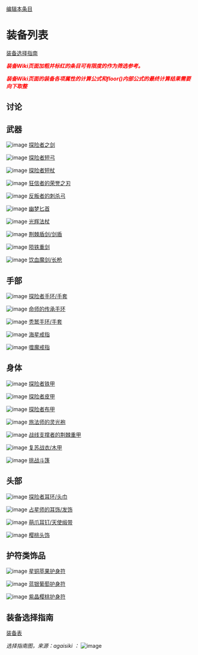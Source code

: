 [编辑本条目](https://github.com/GuguTown/Wiki/edit/main/equip/index.md)
# 装备列表
[装备选择指南](#装备选择指南)
<p><font color="#FF0000"><b><i>装备Wiki页面加粗并标红的条目可有限度的作为筛选参考。</i></b></font></p>
<p><font color="#FF0000"><b><i>装备Wiki页面的装备各项属性的计算公式和floor()内部公式的最终计算结果需要向下取整</i></b></font></p>

## 讨论

<script  src="https://utteranc.es/client.js" repo="GuguTown/Discuss" issue-term="pathname" theme="github-light" crossorigin="anonymous" async></script>

## 武器
![image](https://user-images.githubusercontent.com/35645329/193943455-16c3300f-0995-47fb-bad3-b97333d3ebf8.png) [探险者之剑](探险者之剑.md)   

![image](https://user-images.githubusercontent.com/35645329/193943534-eec9128e-3336-4322-9a8e-8cbc9bb51682.png) [探险者短弓](探险者短弓.md)   

![image](https://user-images.githubusercontent.com/35645329/193943792-998524c6-1018-489c-a598-42b8fb97067a.png) [探险者短杖](探险者短杖.md)   

![image](https://user-images.githubusercontent.com/35645329/193961508-6b9ac419-9dc4-495c-af71-93fb6a6d9a75.png) [狂信者的荣誉之刃](狂信者的荣誉之刃.md)   

![image](https://user-images.githubusercontent.com/35645329/193961676-9c5e806e-2077-44bb-b54e-7029998eba46.png) [反叛者的刺杀弓](反叛者的刺杀弓.md)    

![image](https://user-images.githubusercontent.com/35645329/193961859-0ba2de37-7ca2-4aeb-b286-aacc400d3e4b.png) [幽梦匕首](幽梦匕首.md)    

![image](https://user-images.githubusercontent.com/35645329/193962047-d4b1109c-60df-425b-8828-608205c59de7.png) [光辉法杖](光辉法杖.md)     

![image](https://user-images.githubusercontent.com/35645329/193962152-8ba435a3-e814-43c5-9561-94597cf08075.png) [荆棘盾剑/剑盾](荆棘盾剑.md)    

![image](https://user-images.githubusercontent.com/35645329/193962270-9058a005-bdea-45fe-b21b-998bdd140792.png) [陨铁重剑](陨铁重剑.md)    

![image](https://user-images.githubusercontent.com/35645329/193962396-d0351d78-1fda-49cc-93cb-d746695ab6c4.png) [饮血魔剑/长枪](饮血魔剑.md)    

## 手部

![image](https://user-images.githubusercontent.com/35645329/193943814-c867c104-2543-4894-9dbd-f6944795860c.png) [探险者手环/手套](探险者手环.md)   

![image](https://user-images.githubusercontent.com/35645329/193947029-22378c7a-1c91-4e86-88cc-a8b142901086.png) [命师的传承手环](命师的传承手环.md)    

![image](https://user-images.githubusercontent.com/35645329/193947095-aa80f453-3ec1-4734-b3f9-975ca555a604.png) [秃鹫手环/手套](秃鹫手环.md)    

![image](https://user-images.githubusercontent.com/35645329/193947361-1c9e4475-7eee-4efe-ac5f-9d999a3e2008.png) [海星戒指](海星戒指.md)    

![image](https://user-images.githubusercontent.com/35645329/193947407-cdc6cb47-564a-43a7-9676-dd866820aa66.png) [噬魔戒指](噬魔戒指.md)   

## 身体

![image](https://user-images.githubusercontent.com/35645329/193943906-8a3b2c16-6e0f-43ec-a893-734cb3405109.png) [探险者铁甲](探险者铁甲.md)   

![image](https://user-images.githubusercontent.com/35645329/193943924-6a3da4a1-428e-4038-aa34-a6964a70f174.png) [探险者皮甲](探险者皮甲.md)   

![image](https://user-images.githubusercontent.com/35645329/193943853-bb06aadc-ce40-4e1d-a45b-256a0abb1a05.png) [探险者布甲](探险者布甲.md)   

![image](https://user-images.githubusercontent.com/35645329/193944192-29cdd432-49fe-4cc5-9810-8d4ece82ac87.png) [旅法师的灵光袍](旅法师的灵光袍.md)     

![image](https://user-images.githubusercontent.com/35645329/193945636-cb855436-2d01-4378-8476-4ffc861402bf.png) [战线支撑者的荆棘重甲](战线支撑者的荆棘重甲.md)    

![image](https://user-images.githubusercontent.com/35645329/193946310-ea439873-51d2-4f2e-9d09-1fb4df795ee3.png) [复苏战衣/木甲](复苏战衣.md)    

![image](https://user-images.githubusercontent.com/35645329/193946338-565fd6e6-ccc3-493e-a226-ebbbfe56dcee.png) [挑战斗篷](挑战斗篷.md)    

## 头部

![image](https://user-images.githubusercontent.com/35645329/193944087-f7b279fd-0c47-4697-9d48-8b45bc253dae.png) [探险者耳环/头巾](探险者耳环.md)    
 
![image](https://user-images.githubusercontent.com/35645329/193962562-baada598-5a16-49e8-84ef-6e0950874a58.png) [占星师的耳饰/发饰](占星师的耳饰.md)    

![image](https://user-images.githubusercontent.com/35645329/193962529-ddeb0ffc-4f88-47c3-b021-2b0167beb1cf.png) [萌爪耳钉/天使缎带](萌爪耳钉.md)     

![image](https://user-images.githubusercontent.com/35645329/193962583-2f338af2-eab7-463a-8e0d-fd31866c88a6.png) [樱桃头饰](樱桃头饰.md)    

## 护符类饰品

![image](https://user-images.githubusercontent.com/35645329/193962936-85ef6c41-9390-4455-ab14-3b9a17edea54.png) [星铜苹果护身符](苹果.md)    

![image](https://user-images.githubusercontent.com/35645329/193962912-ff629c42-4cac-4b4c-a5d8-48d7909c56f1.png) [蓝银葡萄护身符](葡萄.md)    

![image](https://user-images.githubusercontent.com/35645329/193962982-5d91125a-9fd3-4376-8a4c-8c3a7a388253.png) [紫晶樱桃护身符](樱桃.md)    

## 装备选择指南
[装备表](https://hazukikaguya-my.sharepoint.com/:x:/g/personal/hazukikaguya_office_inari_site/EfbRJ5KtOspKjfnbAjkT_0EBS9YAcHEh68-6XLvtCL5PoA?e=LusGP9)    

*选择指南图，来源：agaisiki ：*
![image](https://user-images.githubusercontent.com/35645329/193932557-2fdb20b6-55e2-47dc-96b2-4d37fdb03615.png)
 
<div id="gitalk-container"></div>
